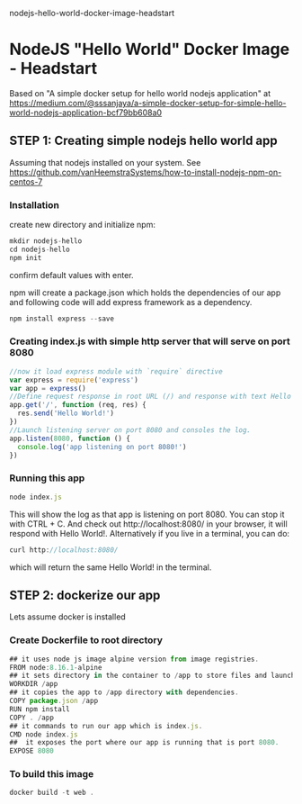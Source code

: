 nodejs-hello-world-docker-image-headstart
# NodeJS "Hello World" Docker Image  - Headstart

Based on "A simple docker setup for hello world nodejs application" at https://medium.com/@sssanjaya/a-simple-docker-setup-for-simple-hello-world-nodejs-application-bcf79bb608a0

## STEP 1: Creating simple nodejs hello world app

Assuming that nodejs installed on your system.
See https://github.com/vanHeemstraSystems/how-to-install-nodejs-npm-on-centos-7

### Installation
create new directory and initialize npm:

````javascript
mkdir nodejs-hello
cd nodejs-hello
npm init
````

confirm default values with enter.

npm will create a package.json which holds the dependencies of our app and following code will add express framework as a dependency.

````javascript
npm install express --save
````

### Creating index.js with simple http server that will serve on port 8080

````javascript
//now it load express module with `require` directive
var express = require('express')
var app = express()
//Define request response in root URL (/) and response with text Hello World!
app.get('/', function (req, res) {
  res.send('Hello World!')
})
//Launch listening server on port 8080 and consoles the log.
app.listen(8080, function () {
  console.log('app listening on port 8080!')
})
````

### Running this app

````javascript
node index.js
````

This will show the log as that app is listening on port 8080. You can stop it with CTRL + C. And check out http://localhost:8080/ in your browser, it will respond with Hello World!. Alternatively if you live in a terminal, you can do:

````javascript
curl http://localhost:8080/
````

which will return the same Hello World! in the terminal.

## STEP 2: dockerize our app

Lets assume docker is installed

### Create Dockerfile to root directory

````javascript
## it uses node js image alpine version from image registries.
FROM node:8.16.1-alpine
## it sets directory in the container to /app to store files and launch our app.
WORKDIR /app
## it copies the app to /app directory with dependencies.
COPY package.json /app
RUN npm install
COPY . /app
## it commands to run our app which is index.js.
CMD node index.js
##  it exposes the port where our app is running that is port 8080.
EXPOSE 8080
````

### To build this image

````javascript
docker build -t web .
````
